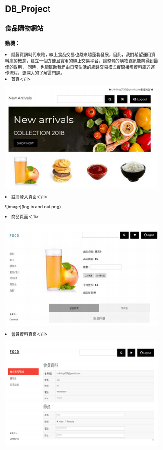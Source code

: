 # DB_Project

## 食品購物網站

### 動機：
   <li> 隨著資訊時代來臨，線上食品交易也越來越蓬勃發展，因此，我們希望運用資料庫的概念，建立一個方便且實用的線上交易平台，讓整體的購物資訊能夠得到最佳的效用， 
  同時，也能幫助我們由日常生活的網路交易模式實際接觸資料庫的運作流程，更深入的了解這門課。 </li>
  <li>首頁＜/li>
   
  ![image](home.png)   
   
  <li>註冊登入頁面＜/li>
   
  ![image](log in and out.png)   
   
  <li>商品頁面＜/li>
   
  ![image](product.png)   
   
   <li>會員資料頁面＜/li>
   
  ![image](Member.png)   
